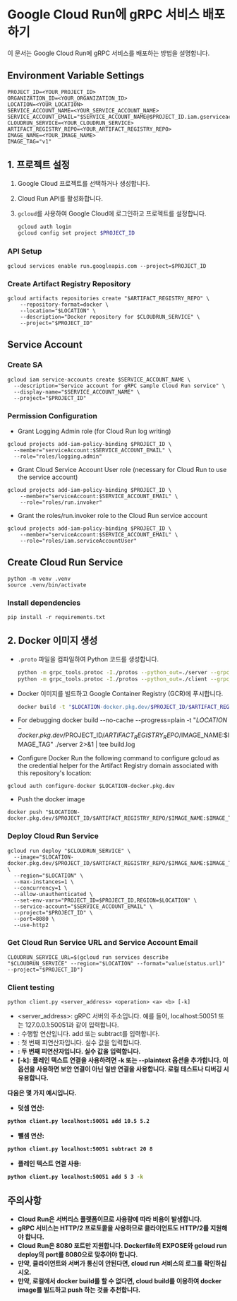 # Google Cloud Run에 gRPC 서비스 배포하기

이 문서는 Google Cloud Run에 gRPC 서비스를 배포하는 방법을 설명합니다.

## Environment Variable Settings

```
PROJECT_ID=<YOUR_PROJECT_ID>
ORGANIZATION_ID=<YOUR_ORGANIZATION_ID>
LOCATION=<YOUR_LOCATION>
SERVICE_ACCOUNT_NAME=<YOUR_SERVICE_ACCOUNT_NAME>
SERVICE_ACCOUNT_EMAIL="$SERVICE_ACCOUNT_NAME@$PROJECT_ID.iam.gserviceaccount.com"
CLOUDRUN_SERVICE=<YOUR_CLOUDRUN_SERVICE>
ARTIFACT_REGISTRY_REPO=<YOUR_ARTIFACT_REGISTRY_REPO>
IMAGE_NAME=<YOUR_IMAGE_NAME>
IMAGE_TAG="v1"
```

## 1. 프로젝트 설정

1.  Google Cloud 프로젝트를 선택하거나 생성합니다.
2.  Cloud Run API를 활성화합니다.
3.  `gcloud`를 사용하여 Google Cloud에 로그인하고 프로젝트를 설정합니다.

    ```bash
    gcloud auth login
    gcloud config set project $PROJECT_ID
    ```

### API Setup

```
gcloud services enable run.googleapis.com --project=$PROJECT_ID
```

### Create Artifact Registry Repository

```
gcloud artifacts repositories create "$ARTIFACT_REGISTRY_REPO" \
    --repository-format=docker \
    --location="$LOCATION" \
    --description="Docker repository for $CLOUDRUN_SERVICE" \
    --project="$PROJECT_ID"
```


## Service Account

### Create SA

```
gcloud iam service-accounts create $SERVICE_ACCOUNT_NAME \
  --description="Service account for gRPC sample Cloud Run service" \
  --display-name="$SERVICE_ACCOUNT_NAME" \
  --project="$PROJECT_ID"
```


### Permission Configuration

-   Grant Logging Admin role (for Cloud Run log writing)

```
gcloud projects add-iam-policy-binding $PROJECT_ID \
  --member="serviceAccount:$SERVICE_ACCOUNT_EMAIL" \
  --role="roles/logging.admin"
```

-   Grant Cloud Service Account User role (necessary for Cloud Run to use the service account)

```
gcloud projects add-iam-policy-binding $PROJECT_ID \
    --member="serviceAccount:$SERVICE_ACCOUNT_EMAIL" \
    --role="roles/run.invoker"
```

- Grant the roles/run.invoker role to the Cloud Run service account

```
gcloud projects add-iam-policy-binding $PROJECT_ID \
    --member="serviceAccount:$SERVICE_ACCOUNT_EMAIL" \
    --role="roles/iam.serviceAccountUser"
```


## Create Cloud Run Service

```
python -m venv .venv
source .venv/bin/activate
```

### Install dependencies

```
pip install -r requirements.txt
```

## 2. Docker 이미지 생성


- `.proto` 파일을 컴파일하여 Python 코드를 생성합니다.

    ```bash
    python -m grpc_tools.protoc -I./protos --python_out=./server --grpc_python_out=./server ./protos/calculator.proto
    python -m grpc_tools.protoc -I./protos --python_out=./client --grpc_python_out=./client ./protos/calculator.proto
    ```

- Docker 이미지를 빌드하고 Google Container Registry (GCR)에 푸시합니다.

    ```bash
    docker build -t "$LOCATION-docker.pkg.dev/$PROJECT_ID/$ARTIFACT_REGISTRY_REPO/$IMAGE_NAME:$IMAGE_TAG" ./server
    ```

- For debugging
docker build --no-cache --progress=plain -t "$LOCATION-docker.pkg.dev/$PROJECT_ID/$ARTIFACT_REGISTRY_REPO/$IMAGE_NAME:$IMAGE_TAG" ./server 2>&1 | tee build.log


- Configure Docker
Run the following command to configure gcloud as the credential helper for the Artifact Registry domain associated with this repository's location:

```
gcloud auth configure-docker $LOCATION-docker.pkg.dev
```

- Push the docker image
```
docker push "$LOCATION-docker.pkg.dev/$PROJECT_ID/$ARTIFACT_REGISTRY_REPO/$IMAGE_NAME:$IMAGE_TAG"
```

### Deploy Cloud Run Service

```
gcloud run deploy "$CLOUDRUN_SERVICE" \
  --image="$LOCATION-docker.pkg.dev/$PROJECT_ID/$ARTIFACT_REGISTRY_REPO/$IMAGE_NAME:$IMAGE_TAG" \
  --region="$LOCATION" \
  --max-instances=1 \
  --concurrency=1 \
  --allow-unauthenticated \
  --set-env-vars="PROJECT_ID=$PROJECT_ID,REGION=$LOCATION" \
  --service-account="$SERVICE_ACCOUNT_EMAIL" \
  --project="$PROJECT_ID" \
  --port=8080 \
  --use-http2
```

### Get Cloud Run Service URL and Service Account Email

```
CLOUDRUN_SERVICE_URL=$(gcloud run services describe "$CLOUDRUN_SERVICE" --region="$LOCATION" --format="value(status.url)" --project="$PROJECT_ID")
```


### Client testing

```
python client.py <server_address> <operation> <a> <b> [-k]
```

- <server_address>: gRPC 서버의 주소입니다. 예를 들어, localhost:50051 또는 127.0.0.1:50051과 같이 입력합니다.
- <operation>: 수행할 연산입니다. add 또는 subtract를 입력합니다.
- <a>: 첫 번째 피연산자입니다. 실수 값을 입력합니다.
- <b>: 두 번째 피연산자입니다. 실수 값을 입력합니다.
- [-k]: 플레인 텍스트 연결을 사용하려면 -k 또는 --plaintext 옵션을 추가합니다. 이 옵션을 사용하면 보안 연결이 아닌 일반 연결을 사용합니다. 로컬 테스트나 디버깅 시 유용합니다.

다음은 몇 가지 예시입니다.

- 덧셈 연산:
```Bash
python client.py localhost:50051 add 10.5 5.2
```

- 뺄셈 연산:
```Bash
python client.py localhost:50051 subtract 20 8
```

- 플레인 텍스트 연결 사용:
```Bash
python client.py localhost:50051 add 5 3 -k
```

## 주의사항

* Cloud Run은 서버리스 플랫폼이므로 사용량에 따라 비용이 발생합니다.
* gRPC 서비스는 HTTP/2 프로토콜을 사용하므로 클라이언트도 HTTP/2를 지원해야 합니다.
* Cloud Run은 8080 포트만 지원합니다. Dockerfile의 EXPOSE와 gcloud run deploy의 port를 8080으로 맞추어야 합니다.
* 만약, 클라이언트와 서버가 통신이 안된다면, cloud run 서비스의 로그를 확인하십시오.
* 만약, 로컬에서 docker build를 할 수 없다면, cloud build를 이용하여 docker image를 빌드하고 push 하는 것을 추천합니다.